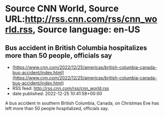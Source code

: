 # Source CNN World, Source URL:http://rss.cnn.com/rss/cnn_world.rss, Source language: en-US

## Bus accident in British Columbia hospitalizes more than 50 people, officials say
 - [https://www.cnn.com/2022/12/25/americas/british-columbia-canada-bus-accident/index.html](https://www.cnn.com/2022/12/25/americas/british-columbia-canada-bus-accident/index.html)
 - RSS feed: http://rss.cnn.com/rss/cnn_world.rss
 - date published: 2022-12-25 10:41:58+00:00

A bus accident in southern British Columbia, Canada, on Christmas Eve has left more than 50 people hospitalized, officials say.
